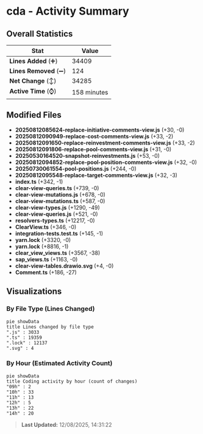# cda - Activity Summary 

## Overall Statistics

| Stat                   | Value                                                             |
| ---------------------- | ----------------------------------------------------------------- |
| **Lines Added** (➕)   | 34409                                          |
| **Lines Removed** (➖) | 124                                        |
| **Net Change** (↕)    | 34285                |
| **Active Time** (⌚)   | 158 minutes |


## Modified Files
- **20250812085624-replace-initiative-comments-view.js** (+30, -0)
- **20250812090949-replace-cost-comments-view.js** (+33, -2)
- **20250812091650-replace-reinvestment-comments-view.js** (+33, -2)
- **20250812091806-replace-pool-comments-view.js** (+31, -0)
- **20250530164520-snapshot-reinvestments.js** (+53, -0)
- **20250812094852-replace-pool-position-comments-view.js** (+32, -0)
- **20250730061554-pool-positions.js** (+244, -0)
- **20250812095548-replace-target-comments-view.js** (+32, -3)
- **index.ts** (+342, -1)
- **clear-view-queries.ts** (+739, -0)
- **clear-view-mutations.js** (+678, -0)
- **clear-view-mutations.ts** (+587, -0)
- **clear-view-types.js** (+1290, -49)
- **clear-view-queries.js** (+521, -0)
- **resolvers-types.ts** (+12217, -0)
- **ClearView.ts** (+346, -0)
- **integration-tests.test.ts** (+145, -1)
- **yarn.lock** (+3320, -0)
- **yarn.lock** (+8816, -1)
- **clear_view_views.ts** (+3567, -38)
- **sap_views.ts** (+1163, -0)
- **clear-view-tables.drawio.svg** (+4, -0)
- **Comment.ts** (+186, -27)

## Visualizations

### By File Type (Lines Changed)

```mermaid
pie showData
title Lines changed by file type
".js" : 3033
".ts" : 19359
".lock" : 12137
".svg" : 4
```

### By Hour (Estimated Activity Count)

```mermaid
pie showData
title Coding activity by hour (count of changes)
"09h" : 2
"10h" : 33
"11h" : 13
"12h" : 5
"13h" : 22
"14h" : 20
```


> **Last Updated:** 12/08/2025, 14:31:22